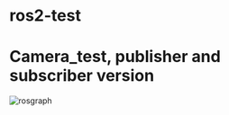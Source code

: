 # ros2-test
# Camera_test, publisher and subscriber version
![rosgraph](https://user-images.githubusercontent.com/86047561/174678855-6d8dcd54-3c70-4eb6-a1bd-0365dda853d4.png)

